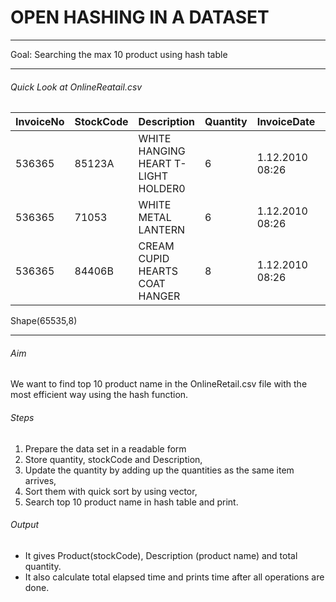 # OPEN HASHING IN A DATASET
***

Goal: Searching the max 10 product using hash table 
***

###### Quick Look at OnlineReatail.csv
| InvoiceNo     | StockCode     | Description | Quantity  | InvoiceDate | UnitPrice | CustomerID | Country|
| ------------- |-------------| --------- |------------|-------------| -----|-----| ------|
| 536365      | 85123A | WHITE HANGING HEART T-LIGHT HOLDER0 | 6| 1.12.2010 08:26| 2,55 | 17850 |United Kingdom|
| 536365     | 71053| WHITE METAL LANTERN |6| 1.12.2010 08:26 | 3,39 | 17850 |United Kingdom|
| 536365      | 84406B| CREAM CUPID HEARTS COAT HANGER |8| 1.12.2010 08:26    | 2,75 | 17850 |United Kingdom|

Shape(65535,8)
***

###### Aim
We want to find top 10 product name in the OnlineRetail.csv file with the most efficient way using the hash function. 

###### Steps
1. Prepare the data set in a readable form
2. Store quantity, stockCode and Description,
3. Update the quantity by adding up the quantities as the same item arrives,
4. Sort them with quick sort by using vector,
5. Search top 10 product name in hash table and print.

###### Output
- It gives Product(stockCode), Description (product name) and total quantity.
- It also calculate total elapsed time and prints time after all operations are done.

